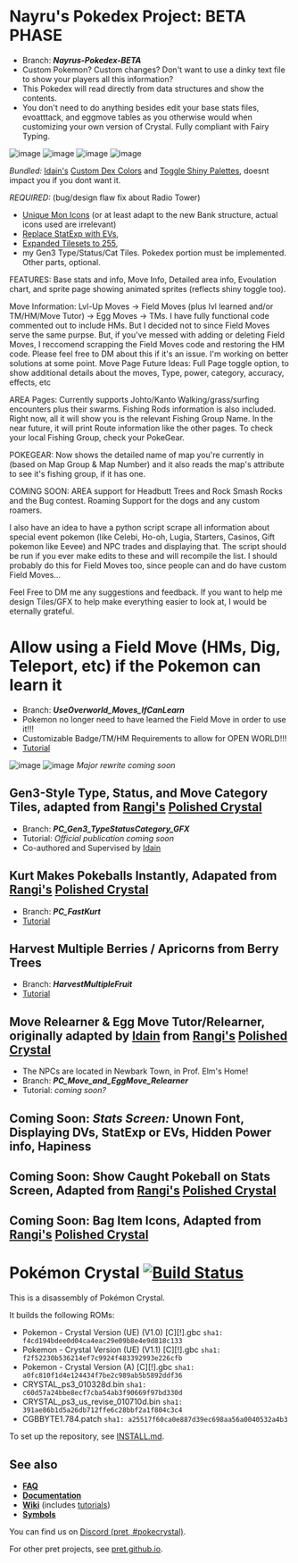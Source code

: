 # **Nayru's Pokedex Project: BETA PHASE**
- Branch: ***Nayrus-Pokedex-BETA***
- Custom Pokemon? Custom changes? Don't want to use a dinky text file to show your players all this information?
- This Pokedex will read directly from data structures and show the contents.
- You don't need to do anything besides edit your base stats files, evoatttack, and eggmove tables as you otherwise would when customizing your own version of Crystal. Fully compliant with Fairy Typing.

![image](https://raw.githubusercontent.com/Nayru62/Nayru62-Pokecrystal-Tutorials/main/demos/NayrusPokedex_demo_28SEP2023.gif)
![image](https://github.com/Nayru62/Nayru62-Pokecrystal-Tutorials/blob/main/demos/area_page_28SEP2023.png)
![image](https://raw.githubusercontent.com/Nayru62/Nayru62-Pokecrystal-Tutorials/main/demos/evo_page_28SEP2023.png)
![image](https://raw.githubusercontent.com/Nayru62/Nayru62-Pokecrystal-Tutorials/main/demos/pokegear_28SEP2023.png)


*Bundled:* [Idain's](https://github.com/Idain) [Custom Dex Colors](https://github.com/pret/pokecrystal/wiki/Customizable-Pok%C3%A9dex-Color) and [Toggle Shiny Palettes](https://github.com/pret/pokecrystal/wiki/Option-to-show-shiny-colors-in-Pok%C3%A9dex), doesnt impact you if you dont want it.

*REQUIRED:* (bug/design flaw fix about Radio Tower)
- [Unique Mon Icons](https://github.com/pret/pokecrystal/wiki/Add-a-new-party-menu-icon) (or at least adapt to the new Bank structure, actual icons used are irrelevant)
- [Replace StatExp with EVs](https://github.com/pret/pokecrystal/wiki/Replace-stat-experience-with-EVs),
- [Expanded Tilesets to 255](https://github.com/pret/pokecrystal/wiki/Expand-tilesets-from-192-to-255-tiles), 
- my Gen3 Type/Status/Cat Tiles. Pokedex portion must be implemented. Other parts, optional.

FEATURES:  Base stats and info, Move Info, Detailed area info, Evoulation chart, and sprite page showing animated sprites (reflects shiny toggle too).

Move Information: Lvl-Up Moves -> Field Moves (plus lvl learned and/or TM/HM/Move Tutor) -> Egg Moves -> TMs. I have fully functional code commented out to include HMs. But I decided not to since Field Moves serve the same purpse. But, if you've messed with adding or deleting Field Moves, I reccomend scrapping the Field Moves code and restoring the HM code. Please feel free to DM about this if it's an issue. I'm working on better solutions at some point.
Move Page Future Ideas: Full Page toggle option, to show additional details about the moves, Type, power, category, accuracy, effects, etc

AREA Pages: Currently supports Johto/Kanto Walking/grass/surfing encounters plus their swarms. Fishing Rods information is also included. Right now, all it will show you is the relevant Fishing Group Name. In the near future, it will print Route information like the other pages.
To check your local Fishing Group, check your PokeGear.

POKEGEAR: Now shows the detailed name of map you're currently in (based on Map Group & Map Number) and it also reads the map's attribute to see it's fishing group, if it has one.

COMING SOON: AREA support for Headbutt Trees and Rock Smash Rocks and the Bug contest. Roaming Support for the dogs and any custom roamers.

I also have an idea to have a python script scrape all information about special event pokemon (like Celebi, Ho-oh, Lugia, Starters, Casinos, Gift pokemon like Eevee) and NPC trades and displaying that. The script should be run if you ever make edits to these and will recompile the list. I should probably do this for Field Moves too, since people can and do have custom Field Moves...

Feel Free to DM me any suggestions and feedback. If you want to help me design Tiles/GFX to help make everything easier to look at, I would be eternally grateful.

# Allow using a Field Move (HMs, Dig, Teleport, etc) if the Pokemon can learn it
- Branch: ***UseOverworld_Moves_IfCanLearn***
- Pokemon no longer need to have learned the Field Move in order to use it!!!
- Customizable Badge/TM/HM Requirements to allow for OPEN WORLD!!!
- [Tutorial](https://github.com/pret/pokecrystal/wiki/Allow-Using-a-Field-Move-if-the-Pokemon-Can-Learn-It)
  
![image](https://user-images.githubusercontent.com/110363717/189774794-2f15a7e5-150a-44e0-9704-bd35eb3ff2f8.png) ![image](https://user-images.githubusercontent.com/110363717/189774882-ce9c3f5b-17c2-4e3d-a4de-66a50cb6ed5b.png) 
*Major rewrite coming soon*

## Gen3-Style Type, Status, and Move Category Tiles, adapted from [Rangi's](https://github.com/Rangi42) [Polished Crystal](https://github.com/Rangi42/polishedcrystal)
- Branch: ***PC_Gen3_TypeStatusCategory_GFX***
- Tutorial: *Official publication coming soon*
- Co-authored and Supervised by [Idain](https://github.com/Idain)

## Kurt Makes Pokeballs Instantly, Adapated from [Rangi's](https://github.com/Rangi42) [Polished Crystal](https://github.com/Rangi42/polishedcrystal)
- Branch: ***PC_FastKurt***
- [Tutorial](https://github.com/pret/pokecrystal/wiki/Kurt-Makes-Pokeballs-Instantly)

## Harvest Multiple Berries / Apricorns from Berry Trees
- Branch: ***HarvestMultipleFruit***
- [Tutorial](https://github.com/pret/pokecrystal/wiki/Harvest-multiple-items-from-fruit-trees)

## Move Relearner & Egg Move Tutor/Relearner, originally adapted by [Idain](https://github.com/Idain) from [Rangi's](https://github.com/Rangi42) [Polished Crystal](https://github.com/Rangi42/polishedcrystal)
- The NPCs are located in Newbark Town, in Prof. Elm's Home!
- Branch: ***PC_Move_and_EggMove_Relearner***
- Tutorial: *coming soon?*

## **Coming Soon:** *Stats Screen:* Unown Font, Displaying DVs, StatExp or EVs, Hidden Power info, Hapiness

## **Coming Soon:** Show Caught Pokeball on Stats Screen, Adapted from [Rangi's](https://github.com/Rangi42) [Polished Crystal](https://github.com/Rangi42/polishedcrystal)

## **Coming Soon:** Bag Item Icons, Adapted from [Rangi's](https://github.com/Rangi42) [Polished Crystal](https://github.com/Rangi42/polishedcrystal)

# Pokémon Crystal [![Build Status][ci-badge]][ci]

This is a disassembly of Pokémon Crystal.

It builds the following ROMs:

- Pokemon - Crystal Version (UE) (V1.0) [C][!].gbc `sha1: f4cd194bdee0d04ca4eac29e09b8e4e9d818c133`
- Pokemon - Crystal Version (UE) (V1.1) [C][!].gbc `sha1: f2f52230b536214ef7c9924f483392993e226cfb`
- Pokemon - Crystal Version (A) [C][!].gbc `sha1: a0fc810f1d4e124434f7be2c989ab5b5892ddf36`
- CRYSTAL_ps3_010328d.bin `sha1: c60d57a24bbe8ecf7cba54ab3f90669f97bd330d`
- CRYSTAL_ps3_us_revise_010710d.bin `sha1: 391ae86b1d5a26db712ffe6c28bbf2a1f804c3c4`
- CGBBYTE1.784.patch `sha1: a25517f60ca0e887d39ec698aa56a0040532a4b3`

To set up the repository, see [INSTALL.md](INSTALL.md).

## See also

- [**FAQ**](FAQ.md)
- [**Documentation**][docs]
- [**Wiki**][wiki] (includes [tutorials][tutorials])
- [**Symbols**][symbols]

You can find us on [Discord (pret, #pokecrystal)](https://discord.gg/d5dubZ3).

For other pret projects, see [pret.github.io](https://pret.github.io/).

[docs]: https://pret.github.io/pokecrystal/
[wiki]: https://github.com/pret/pokecrystal/wiki
[tutorials]: https://github.com/pret/pokecrystal/wiki/Tutorials
[symbols]: https://github.com/pret/pokecrystal/tree/symbols
[ci]: https://github.com/pret/pokecrystal/actions
[ci-badge]: https://github.com/pret/pokecrystal/actions/workflows/main.yml/badge.svg
